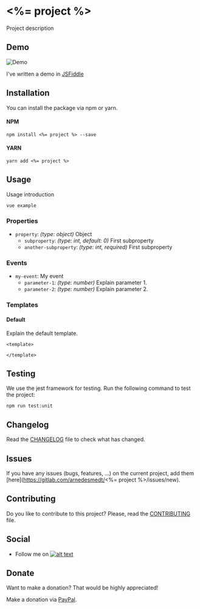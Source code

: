 # <%= project %>

Project description

## Demo

![Demo]()

I've written a demo in [JSFiddle](https://jsfiddle.net/arnedesmedt/)

## Installation

You can install the package via npm or yarn.

#### NPM

```npm install <%= project %> --save```

#### YARN

```yarn add <%= project %>```

## Usage

Usage introduction

```vue
vue example
```

### Properties

- `property`: *(type: object)* Object
    - `subproperty`: *(type: int, default: 0)* First subproperty
    - `another-subproperty`: *(type: int, required)* First subproperty

### Events

- `my-event`: My event
    - `parameter-1`: *(type: number)* Explain parameter 1.
    - `parameter-2`: *(type: number)* Explain parameter 2.

### Templates

#### Default

Explain the default template.

```vue
<template>
    
</template>
```

## Testing

We use the jest framework for testing. Run the following command to test the project:

```
npm run test:unit
```

## Changelog

Read the [CHANGELOG](CHANGELOG.md) file to check what has changed.

## Issues

If you have any issues (bugs, features, ...) on the current project, add them [here](https://gitlab.com/arnedesmedt/<%= project %>/issues/new).

## Contributing

Do you like to contribute to this project? Please, read the [CONTRIBUTING](CONTRIBUTING.md) file.

## Social

[1]: http://www.twitter.com/arnesmedt
[1.1]: http://i.imgur.com/wWzX9uB.png (@ArneSmedt)
 - Follow me on [![alt text][1.1]][1]
 
## Donate

Want to make a donation? 
That would be highly appreciated!

Make a donation via [PayPal](https://www.paypal.me/arnedesmedt).
